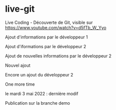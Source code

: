 # live-git
Live Coding - Découverte de Git, visible sur https://www.youtube.com/watch?v=d5fTb_W_Yyo

Ajout d'informations par le développeur 1

Ajout d'iformations par le développeur 2

Ajout de nouvelles informations par le développeur 2

Nouvel ajout

Encore un ajout du développeur 2

One more time

le mardi 3 mai 2022 : dernière modif

Publication sur la branche demo
